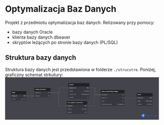 # Optymalizacja Baz Danych

Projekt z przedmiotu optymalizacja baz danych. Relizowany przy pomocy:
* bazy danych Oracle
* klienta bazy danych dbeaver
* skryptów leżących po stronie bazy danych (PL/SQL)

## Struktura bazy danych
Struktura bazy danych jest przedstawiona w folderze `./strucutre`.
Poniżej, graficzny schemat strkutury:
![strucutre-image](./structure/mmo-backbone.png)
